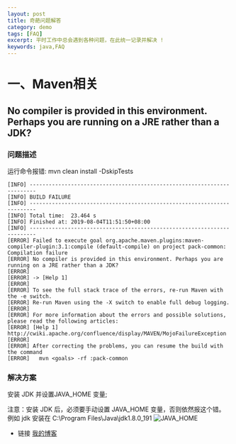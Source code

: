 ```yaml
---
layout: post
title: 奇葩问题解答
category: demo
tags: [FAQ]
excerpt: 平时工作中总会遇到各种问题，在此统一记录并解决 !
keywords: java,FAQ
---
```



# 一、Maven相关

## No compiler is provided in this environment. Perhaps you are running on a JRE rather than a JDK?

### 问题描述
运行命令报错:  mvn clean install -DskipTests
```
[INFO] ------------------------------------------------------------------------
[INFO] BUILD FAILURE
[INFO] ------------------------------------------------------------------------
[INFO] Total time:  23.464 s
[INFO] Finished at: 2019-08-04T11:51:50+08:00
[INFO] ------------------------------------------------------------------------
[ERROR] Failed to execute goal org.apache.maven.plugins:maven-compiler-plugin:3.1:compile (default-compile) on project pack-common: Compilation failure
[ERROR] No compiler is provided in this environment. Perhaps you are running on a JRE rather than a JDK?
[ERROR]
[ERROR] -> [Help 1]
[ERROR]
[ERROR] To see the full stack trace of the errors, re-run Maven with the -e switch.
[ERROR] Re-run Maven using the -X switch to enable full debug logging.
[ERROR]
[ERROR] For more information about the errors and possible solutions, please read the following articles:
[ERROR] [Help 1] http://cwiki.apache.org/confluence/display/MAVEN/MojoFailureException
[ERROR]
[ERROR] After correcting the problems, you can resume the build with the command
[ERROR]   mvn <goals> -rf :pack-common
```
### 解决方案

安装 JDK 并设置JAVA_HOME 变量;

注意：安装 JDK 后，必须要手动设置 JAVA_HOME 变量，否则依然报这个错。例如 jdk 安装在 C:\Program Files\Java\jdk1.8.0_191
![JAVA_HOME](https://1327523532.github.io/assets/images/faq/JAVA_HOME.png)


- 链接
[我的博客](https://1327523532.github.io/)

